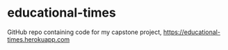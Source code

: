 # educational-times
GitHub repo containing code for my capstone project, https://educational-times.herokuapp.com
